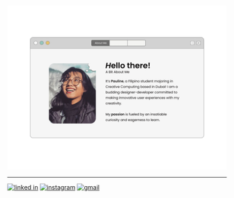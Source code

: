 <p align="center"> 
  <img src="./assets/profile.gif" alt="my profile gif"/> 
</p>

---

[![linked in](https://img.shields.io/badge/LinkedIn-0077B5?style=for-the-badge&logo=linkedin&logoColor=white)]()
[![instagram](https://img.shields.io/badge/Instagram-E4405F?style=for-the-badge&logo=instagram&logoColor=white)]()
[![gmail](https://img.shields.io/badge/Gmail-D14836?style=for-the-badge&logo=gmail&logoColor=white)]()
